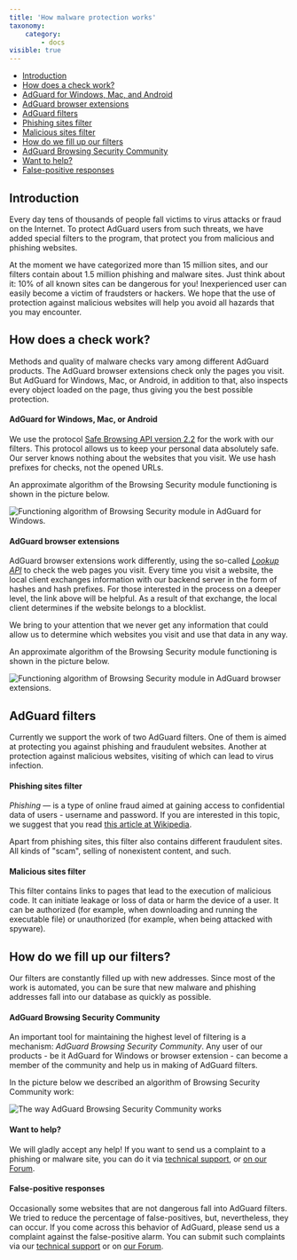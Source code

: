 ```yaml
---
title: 'How malware protection works'
taxonomy:
    category:
        - docs
visible: true
---
```


*   [Introduction](#introduction)
*   [How does a check work?](#securityCheck)
*   [AdGuard for Windows, Mac, and Android](#desktop)
*   [AdGuard browser extensions](#browser)
*   [AdGuard filters](#filters)
*   [Phishing sites filter](#phishing)
*   [Malicious sites filter](#malware)
*   [How do we fill up our filters](#filtersUpdate)
*   [AdGuard Browsing Security Community](#community)
*   [Want to help?](#submissions)
*   [False-positive responses](#falsePositive)

<a name="introduction"></a>

## Introduction

Every day tens of thousands of people fall victims to virus attacks or fraud on the Internet. To protect AdGuard users from such threats, we have added special filters to the program, that protect you from malicious and phishing websites.

At the moment we have categorized more than 15 million sites, and our filters contain about 1.5 million phishing and malware sites. Just think about it: 10% of all known sites can be dangerous for you! Inexperienced user can easily become a victim of fraudsters or hackers. We hope that the use of protection against malicious websites will help you avoid all hazards that you may encounter.



<a name="securityCheck"></a>

## How does a check work?

Methods and quality of malware checks vary among different AdGuard products. The AdGuard browser extensions check only the pages you visit. But AdGuard for Windows, Mac, or Android, in addition to that, also inspects every object loaded on the page, thus giving you the best possible protection.



<a name="desktop"></a>

#### AdGuard for Windows, Mac, or Android

We use the protocol [Safe Browsing API version 2.2](https://code.google.com/p/google-safe-browsing/wiki/Protocolv2Spec) for the work with our filters. This protocol allows us to keep your personal data absolutely safe. Our server knows nothing about the websites that you visit. We use hash prefixes for checks, not the opened URLs.

An approximate algorithm of the Browsing Security module functioning is shown in the picture below.

![Functioning algorithm of Browsing Security module in AdGuard for Windows.](https://images.adguard.com/public/Adguard/En/Articles/safebrowsing_adguard_for_windows.png)



<a name="browser"></a>

#### AdGuard browser extensions

AdGuard browser extensions work differently, using the so-called [_Lookup API_](https://github.com/AdguardTeam/AdguardForAndroid/issues/162) to check the web pages you visit. Every time you visit a website, the local client exchanges information with our backend server in the form of hashes and hash prefixes. For those interested in the process on a deeper level, the link above will be helpful. As a result of that exchange, the local client determines if the website belongs to a blocklist.

We bring to your attention that we never get any information that could allow us to determine which websites you visit and use that data in any way.

An approximate algorithm of the Browsing Security module functioning is shown in the picture below.

![Functioning algorithm of Browsing Security module in AdGuard browser extensions.](https://images.adguard.com/public/Adguard/En/Articles/safebrowsing_extension.png)



<a name="filters"></a>

## AdGuard filters

Currently we support the work of two AdGuard filters. One of them is aimed at protecting you against phishing and fraudulent websites. Another at protection against malicious websites, visiting of which can lead to virus infection.



<a name="phishing"></a>

#### Phishing sites filter

_Phishing_ — is a type of online fraud aimed at gaining access to confidential data of users - username and password. If you are interested in this topic, we suggest that you read [this article at Wikipedia](http://en.wikipedia.org/wiki/Phishing).

Apart from phishing sites, this filter also contains different fraudulent sites. All kinds of "scam", selling of nonexistent content, and such.



<a name="malware"></a>

#### Malicious sites filter

This filter contains links to pages that lead to the execution of malicious code. It can initiate leakage or loss of data or harm the device of a user. It can be authorized (for example, when downloading and running the executable file) or unauthorized (for example, when being attacked with spyware).



<a name="filtersUpdate"></a>

## How do we fill up our filters?

Our filters are constantly filled up with new addresses. Since most of the work is automated, you can be sure that new malware and phishing addresses fall into our database as quickly as possible.



<a name="community"></a>

#### AdGuard Browsing Security Community

An important tool for maintaining the highest level of filtering is a mechanism: _AdGuard Browsing Security Community_. Any user of our products - be it AdGuard for Windows or browser extension - can become a member of the community and help us in making of AdGuard filters.

In the picture below we described an algorithm of Browsing Security Community work:

![The way AdGuard Browsing Security Community works](https://images.adguard.com/public/Adguard/En/Articles/browsing_security_community.png)



<a name="submissions"></a>

#### Want to help?

We will gladly accept any help! If you want to send us a complaint to a phishing or malware site, you can do it via [technical support](mailto:support@adguard.com), or [on our Forum](http://forum.adguard.com/).



<a name="falsePositive"></a>

#### False-positive responses

Occasionally some websites that are not dangerous fall into AdGuard filters. We tried to reduce the percentage of false-positives, but, nevertheless, they can occur. If you come across this behavior of AdGuard, please send us a complaint against the false-positive alarm. You can submit such complaints via our [technical support](mailto:support@adguard.com) or on [our Forum](http://forum.adguard.com/).

